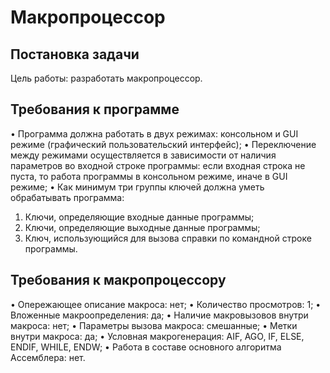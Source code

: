# Макропроцессор

## Постановка задачи
Цель работы: разработать макропроцессор.

## Требования к программе
•	Программа должна работать в двух режимах: консольном и GUI режиме (графический пользовательский интерфейс);
•	Переключение между режимами осуществляется в зависимости от наличия параметров во входной строке программы: если входная строка не пуста, то работа программы в консольном режиме, иначе в GUI режиме;
•	Как минимум три группы ключей должна уметь обрабатывать программа: 
1.	Ключи, определяющие входные данные программы;
2.	Ключи, определяющие выходные данные программы;
3.	Ключ, использующийся для вызова справки по командной строке программы.

## Требования к макропроцессору
•	Опережающее описание макроса: нет;
•	Количество просмотров: 1;
•	Вложенные макроопределения: да;
•	Наличие макровызовов внутри макроса: нет;
•	Параметры вызова макроса: смешанные;
•	Метки внутри макроса: да;
•	Условная макрогенерация: AIF, AGO, IF, ELSE, ENDIF, WHILE, ENDW;
•	Работа в составе основного алгоритма Ассемблера: нет.
